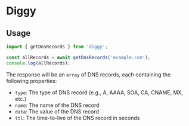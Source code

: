 # Diggy

## Usage

```javascript
import { getDnsRecords } from 'diggy';

const allRecords = await getDnsRecords('example.com');
console.log(allRecords);
```

The response will be an `array` of DNS records, each containing the following properties:

- `type`: The type of DNS record (e.g., A, AAAA, SOA, CA, CNAME, MX, etc.)
- `name`: The name of the DNS record
- `data`: The value of the DNS record
- `ttl`: The time-to-live of the DNS record in seconds
